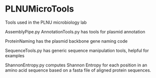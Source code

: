 # PLNUMicroTools
Tools used in the PLNU microbiology lab

AssemblyPipe.py
AnnotationTools.py has tools for plasmid annotation

ProteinNaming has the plasmid backbone gene naming code

SequenceTools.py has generic sequence manipulation tools, helpful for examples

ShannonEntropy.py computes Shannon Entropy for each position in an amino acid sequence based on a fasta file of aligned protein sequences.


